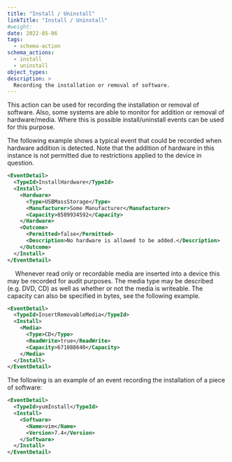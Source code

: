 ```yaml
---
title: "Install / Uninstall"
linkTitle: "Install / Uninstall"
#weight:
date: 2022-05-06
tags: 
  - schema-action
schema_actions:
  - install
  - uninstall
object_types:
description: >
  Recording the installation or removal of software.
---
```


This action can be used for recording the installation or removal of software.
Also, some systems are able to monitor for addition or removal of hardware/media.
Where this is possible install/uninstall events can be used for this purpose.

The following example shows a typical event that could be recorded when hardware addition is detected.
Note that the addition of hardware in this instance is not permitted due to restrictions applied to the device in question.

``` xml
<EventDetail>
  <TypeId>InstallHardware</TypeId>
  <Install>
    <Hardware>
      <Type>USBMassStorage</Type>
      <Manufacturer>Some Manufacturer</Manufacturer>
      <Capacity>8589934592</Capacity>
    </Hardware>
    <Outcome>
      <Permitted>false</Permitted>
      <Description>No hardware is allowed to be added.</Description>
    </Outcome>
  </Install>
</EventDetail>
```  
 
Whenever read only or recordable media are inserted into a device this may be recorded for audit purposes.
The media type may be described (e.g. DVD, CD) as well as whether or not the media is writeable.
The capacity can also be specified in bytes, see the following example.

``` xml
<EventDetail>
  <TypeId>InsertRemovableMedia</TypeId>
  <Install>
    <Media>
      <Type>CD</Type>
      <ReadWrite>true</ReadWrite>
      <Capacity>671088640</Capacity>
    </Media>
  </Install>
</EventDetail>
``` 

The following is an example of an event recording the installation of a piece of software:
``` xml
<EventDetail>
  <TypeId>yumInstall</TypeId>
  <Install>
    <Software>
      <Name>vim</Name>
      <Version>7.4</Version>
    </Software>
  </Install>
</EventDetail>
``` 
